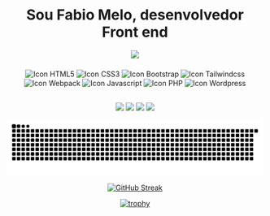 <h1 align="center">
  Sou Fabio Melo, desenvolvedor Front end
</h1>

<div align="center">        
  <img height="180em" src="https://github-readme-stats.vercel.app/api?username=FabioMessias98" />    
</div>

<div align="center">
  <br />
  
  <img width="70" height="60" align="center" alt="Icon HTML5" title="HTML5" src="https://cdn.jsdelivr.net/gh/devicons/devicon/icons/html5/html5-original.svg" />
  
  <img width="70" height="60" align="center" alt="Icon CSS3" title="CSS3" src="https://cdn.jsdelivr.net/gh/devicons/devicon/icons/css3/css3-original.svg" />
  
  <img width="70" height="60" align="center" alt="Icon Bootstrap" title="Bootstrap" src="https://cdn.jsdelivr.net/gh/devicons/devicon/icons/bootstrap/bootstrap-original.svg" />
  
  <img width="70" height="60" align="center" alt="Icon Tailwindcss" title="Tailwindcss" src="https://cdn.jsdelivr.net/gh/devicons/devicon/icons/tailwindcss/tailwindcss-plain.svg" />
  
  <img width="70" height="60" align="center" alt="Icon Webpack" title="Webpack" src="https://cdn.jsdelivr.net/gh/devicons/devicon/icons/webpack/webpack-original.svg" />
  
  <img width="70" height="60" align="center" alt="Icon Javascript" title="Javascript" src="https://cdn.jsdelivr.net/gh/devicons/devicon/icons/javascript/javascript-original.svg" />
  
  <img width="70" height="60" align="center" alt="Icon PHP" title="PHP" src="https://cdn.jsdelivr.net/gh/devicons/devicon/icons/php/php-original.svg" />          
  
  <img width="70" height="60" align="center" alt="Icon Wordpress" title="Wordpress" src="https://cdn.jsdelivr.net/gh/devicons/devicon/icons/wordpress/wordpress-original.svg" />
</div>
  
  ##
 
<div align="center"> 
  <a href="https://instagram.com/fabiomelodev"><img src="https://img.shields.io/badge/-Instagram-%23E4405F?style=for-the-badge&logo=instagram&logoColor=white" /></a> 
  <a href="https://www.facebook.com/fabio.messias.908132/"><img src="https://img.shields.io/badge/-Facebook-%3b59985F?style=for-the-badge&logo=facebook&logoColor=white" /></a> 
  <a href="https://www.linkedin.com/in/fabio-de-melo-647843186/"><img src="https://img.shields.io/badge/-LinkedIn-%230077B5?style=for-the-badge&logo=linkedin&logoColor=white" /></a> 
  <a href = "https://fabiomelodev.com.br"><img src="https://img.shields.io/badge/-website-%23333?style=for-the-badge&logo=www&logoColor=white" /></a>
  
  ![Snake animation](https://github.com/FabioMessias98/FabioMessias98/blob/output/github-contribution-grid-snake.svg)
</div>

<div align="center">
  
  [![GitHub Streak](https://github-readme-streak-stats.herokuapp.com/?user=yuriMartins)](https://git.io/streak-stats)

</div>

<div align="center">
  
  [![trophy](https://github-profile-trophy.vercel.app/?username=FabioMessias98)](https://github.com/ryo-ma/github-profile-trophy)
</div>

